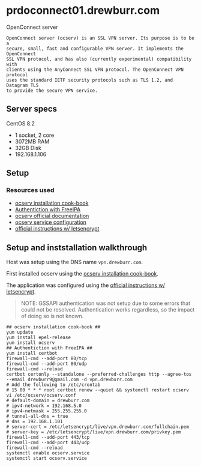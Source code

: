 # prdoconnect01.drewburr.com

OpenConnect server

```text
OpenConnect server (ocserv) is an SSL VPN server. Its purpose is to be a
secure, small, fast and configurable VPN server. It implements the OpenConnect
SSL VPN protocol, and has also (currently experimental) compatibility with
clients using the AnyConnect SSL VPN protocol. The OpenConnect VPN protocol
uses the standard IETF security protocols such as TLS 1.2, and Datagram TLS
to provide the secure VPN service.
```

## Server specs

CentOS 8.2

- 1 socket, 2 core
- 3072MB RAM
- 32GB Disk
- 192.168.1.106

## Setup

### Resources used

- [ocserv installation cook-book](http://www.infradead.org/ocserv/recipes-ocserv-installation-CentOS-RHEL-Fedora.html)
- [Authentiction with FreeIPA](https://github.com/openconnect/recipes/blob/master/ocserv-freeipa.md)
- [ocserv official documentation](https://ocserv.gitlab.io/www/recipes-ocserv-installation-CentOS-RHEL-Fedora.html)
- [ocserv service configuration](https://github.com/openconnect/ocserv/blob/master/doc/systemd/standalone/ocserv.service)
- [official instructions w/ letsencrypt](https://ocserv.gitlab.io/www/recipes-ocserv-certificates-letsencrypt.html)

## Setup and inststallation walkthrough

Host was setup using the DNS name `vpn.drewburr.com`.

First installed ocserv using the [ocserv installation cook-book](http://www.infradead.org/ocserv/recipes-ocserv-installation-CentOS-RHEL-Fedora.html).

The application was configured using the [official instructions w/ letsencrypt](https://ocserv.gitlab.io/www/recipes-ocserv-certificates-letsencrypt.html).

> NOTE: GSSAPI authentication was not setup due to some errors that could not be resolved. Authentication works regardless, so the impact of doing so is not known.

```shell
## ocserv installation cook-book ##
yum update
yum install epel-release
yum install ocserv
## Authentiction with FreeIPA ##
yum install certbot
firewall-cmd --add-port 80/tcp
firewall-cmd --add-port 80/udp
firewall-cmd --reload
certbot certonly --standalone --preferred-challenges http --agree-tos --email drewburr9@gmail.com -d vpn.drewburr.com
# Add the following to /etc/crontab
# 15 00 * * * root certbot renew --quiet && systemctl restart ocserv
vi /etc/ocserv/ocserv.conf
# default-domain = drewburr.com
# ipv4-network = 192.168.5.0
# ipv4-netmask = 255.255.255.0
# tunnel-all-dns = true
# dns = 192.168.1.101
# server-cert = /etc/letsencrypt/live/vpn.drewburr.com/fullchain.pem
# server-key = /etc/letsencrypt/live/vpn.drewburr.com/privkey.pem
firewall-cmd --add-port 443/tcp
firewall-cmd --add-port 443/udp
firewall-cmd --reload
systemctl enable ocserv.service
systemctl start ocserv.service
```
